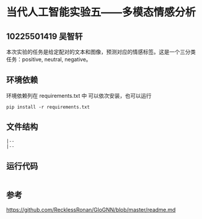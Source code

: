 # 当代人工智能实验五——多模态情感分析
## 10225501419 吴智轩

本次实验的任务是给定配对的文本和图像，预测对应的情感标签。这是一个三分类任务：positive, neutral, negative。


## 环境依赖
环境依赖列在 requirements.txt 中
可以依次安装，也可以运行
```shell
pip install -r requirements.txt
```


## 文件结构
```
|--
|--
```


## 运行代码

```

```


## 参考
https://github.com/RecklessRonan/GloGNN/blob/master/readme.md



